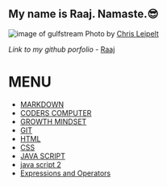 
## My name is Raaj. Namaste.😎

![image of gulfstream](gulfstream.jpg)
Photo by [Chris Leipelt](https://unsplash.com/@cleipelt?utm_source=unsplash&utm_medium=referral&utm_content=creditCopyText)
  
 
 
 
*Link to my github porfolio* - [Raaj](https://github.com/raajv)

# MENU

- [MARKDOWN](MARKDOWN.md)
- [CODERS COMPUTER](CODERSCOMPUTER.md)
- [GROWTH MINDSET](GROWTHMINDSET.md)
- [GIT](GIT.md)
- [HTML](HTML.md)
- [CSS](CSS.md)
- [JAVA SCRIPT](java.md)
- [java script 2](js2.md)
- [Expressions and Operators](expressionnops.md)



